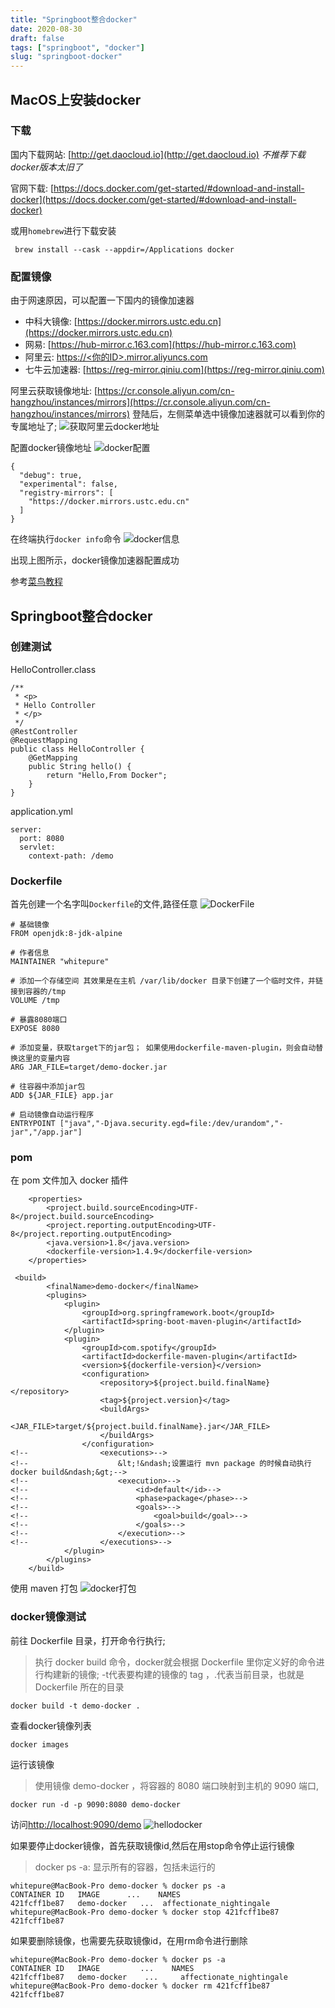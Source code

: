 ```yaml
---
title: "Springboot整合docker"
date: 2020-08-30
draft: false
tags: ["springboot", "docker"]
slug: "springboot-docker"
---
```


## MacOS上安装docker

### 下载
国内下载网站: [http://get.daocloud.io](http://get.daocloud.io) *不推荐下载docker版本太旧了*

官网下载: [https://docs.docker.com/get-started/#download-and-install-docker](https://docs.docker.com/get-started/#download-and-install-docker)

或用`homebrew`进行下载安装
```
 brew install --cask --appdir=/Applications docker
```
### 配置镜像
由于网速原因，可以配置一下国内的镜像加速器
- 中科大镜像: [https://docker.mirrors.ustc.edu.cn](https://docker.mirrors.ustc.edu.cn)
- 网易: [https://hub-mirror.c.163.com](https://hub-mirror.c.163.com)
- 阿里云: [https://<你的ID>.mirror.aliyuncs.com](https://<你的ID>.mirror.aliyuncs.com)
- 七牛云加速器: [https://reg-mirror.qiniu.com](https://reg-mirror.qiniu.com)

阿里云获取镜像地址: [https://cr.console.aliyun.com/cn-hangzhou/instances/mirrors](https://cr.console.aliyun.com/cn-hangzhou/instances/mirrors)
登陆后，左侧菜单选中镜像加速器就可以看到你的专属地址了;
![获取阿里云docker地址](/myblog/posts/images/application/获取阿里云docker地址.jpg)

配置docker镜像地址
![docker配置](/myblog/posts/images/application/docker配置.jpg)
```
{
  "debug": true,
  "experimental": false,
  "registry-mirrors": [
    "https://docker.mirrors.ustc.edu.cn"
  ]
}
```
在终端执行`docker info`命令
![docker信息](/myblog/posts/images/application/docker信息.jpg)

出现上图所示，docker镜像加速器配置成功

参考[菜鸟教程](https://www.runoob.com/docker/docker-mirror-acceleration.html)

## Springboot整合docker

### 创建测试
HelloController.class
```
/**
 * <p>
 * Hello Controller
 * </p>
 */
@RestController
@RequestMapping
public class HelloController {
    @GetMapping
    public String hello() {
        return "Hello,From Docker";
    }
}
```
application.yml
```
server:
  port: 8080
  servlet:
    context-path: /demo

```
### Dockerfile
首先创建一个名字叫`Dockerfile`的文件,路径任意
![DockerFile](/myblog/posts/images/application/dockerFile.jpg)
```
# 基础镜像
FROM openjdk:8-jdk-alpine

# 作者信息
MAINTAINER "whitepure"

# 添加一个存储空间 其效果是在主机 /var/lib/docker 目录下创建了一个临时文件，并链接到容器的/tmp
VOLUME /tmp

# 暴露8080端口
EXPOSE 8080

# 添加变量，获取target下的jar包； 如果使用dockerfile-maven-plugin，则会自动替换这里的变量内容
ARG JAR_FILE=target/demo-docker.jar

# 往容器中添加jar包
ADD ${JAR_FILE} app.jar

# 启动镜像自动运行程序
ENTRYPOINT ["java","-Djava.security.egd=file:/dev/urandom","-jar","/app.jar"]
```
### pom
在 pom 文件加入 docker 插件
```
    <properties>
        <project.build.sourceEncoding>UTF-8</project.build.sourceEncoding>
        <project.reporting.outputEncoding>UTF-8</project.reporting.outputEncoding>
        <java.version>1.8</java.version>
        <dockerfile-version>1.4.9</dockerfile-version>
    </properties>

 <build>
        <finalName>demo-docker</finalName>
        <plugins>
            <plugin>
                <groupId>org.springframework.boot</groupId>
                <artifactId>spring-boot-maven-plugin</artifactId>
            </plugin>
            <plugin>
                <groupId>com.spotify</groupId>
                <artifactId>dockerfile-maven-plugin</artifactId>
                <version>${dockerfile-version}</version>
                <configuration>
                    <repository>${project.build.finalName}</repository>
                    <tag>${project.version}</tag>
                    <buildArgs>
                        <JAR_FILE>target/${project.build.finalName}.jar</JAR_FILE>
                    </buildArgs>
                </configuration>
<!--                <executions>-->
<!--                    &lt;!&ndash;设置运行 mvn package 的时候自动执行docker build&ndash;&gt;-->
<!--                    <execution>-->
<!--                        <id>default</id>-->
<!--                        <phase>package</phase>-->
<!--                        <goals>-->
<!--                            <goal>build</goal>-->
<!--                        </goals>-->
<!--                    </execution>-->
<!--                </executions>-->
            </plugin>
        </plugins>
    </build>
```
使用 maven 打包
![docker打包](/myblog/posts/images/application/docker打包.jpg)

### docker镜像测试
前往 Dockerfile 目录，打开命令行执行;

>执行 docker build 命令，docker就会根据 Dockerfile 里你定义好的命令进行构建新的镜像;
-t代表要构建的镜像的 tag ，.代表当前目录，也就是 Dockerfile 所在的目录
```
docker build -t demo-docker .
```

查看docker镜像列表
```
docker images
```

运行该镜像
> 使用镜像 demo-docker ，将容器的 8080 端口映射到主机的 9090 端口,
```
docker run -d -p 9090:8080 demo-docker
```

访问[http://localhost:9090/demo](http://localhost:9090)
![hellodocker](/myblog/posts/images/application/hellodocker.jpg)

如果要停止docker镜像，首先获取镜像id,然后在用stop命令停止运行镜像
> docker ps -a: 显示所有的容器，包括未运行的
```
whitepure@MacBook-Pro demo-docker % docker ps -a
CONTAINER ID   IMAGE      ...    NAMES
421fcff1be87   demo-docker   ...  affectionate_nightingale
whitepure@MacBook-Pro demo-docker % docker stop 421fcff1be87
421fcff1be87
```

如果要删除镜像，也需要先获取镜像id，在用rm命令进行删除
```
whitepure@MacBook-Pro demo-docker % docker ps -a
CONTAINER ID   IMAGE         ...    NAMES
421fcff1be87   demo-docker    ...     affectionate_nightingale
whitepure@MacBook-Pro demo-docker % docker rm 421fcff1be87
421fcff1be87
```



